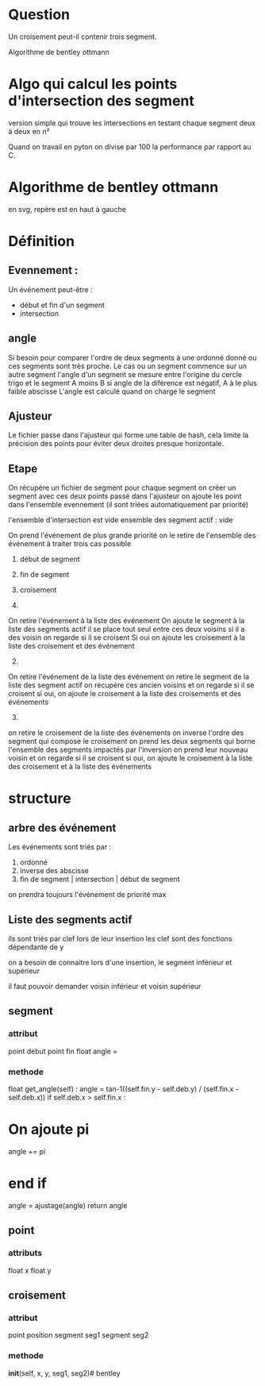 # Question

Un croisement peut-il contenir trois segment.


Algorithme de bentley ottmann

# Algo qui calcul les points d'intersection des segment

  version simple qui trouve les intersections en testant chaque segment deux à deux en n²
  
  Quand on travail en pyton on divise par 100 la performance par rapport au C.
  
 
# Algorithme de bentley ottmann
 
en svg, repère est en haut à gauche

# Définition  
## Evennement : 

Un événement peut-être :
* début et fin d'un segment
* intersection

## angle

Si besoin pour comparer l'ordre de deux segments à une ordonné donné ou ces segments sont très proche.
Le cas ou un segment commence sur un autre segment
l'angle d'un segment se mesure entre l'origine du cercle trigo et le segment 
A moins B
si angle de la diférence est négatif, A à le plus faible abscisse
 L'angle est calculé quand on charge le segment
 

 ## Ajusteur
 
  Le fichier passe dans l'ajusteur qui forme une table de hash, cela limite la précision des points pour éviter deux droites presque horizontale. 

## Etape

On récupère un fichier de segment
pour chaque segment 
on créer un segment avec ces deux points passé dans l'ajusteur
on ajoute les point dans l'ensemble evennement (il sont triées automatiquement par priorité) 

l'ensemble d'intersection est vide
ensemble des segment actif : vide

On prend l'événement de plus grande priorité
on le retire de l'ensemble des événement à traiter
trois cas possible
1. début de segment
2. fin de segment
3. croisement

1.
On retire l'événement à la liste des événement 
On ajoute le segment à la liste des segments actif
il se place tout seul entre ces deux voisins
si il a des voisin on regarde si il se croisent
Si oui on ajoute les croisement à la liste des croisement et des événement

2. 
On retire l'événement de la liste des événement
on retire le segment de la liste des segment actif
on récupère ces ancien voisins et on regarde si il se croisent
si oui, on ajoute le croisement à la liste des croisements et des événements

3.
on retire le croisement de la liste des événements
on inverse l'ordre des segment qui compose le croisement
on prend les deux segments qui borne l'ensemble des segments impactés par l'inversion
on prend leur nouveau voisin et on regarde si il se croisent 
si oui, on ajoute le croisement à la liste des croisement et à la liste des événements

# structure
## arbre des événement
Les événements sont triés par :
1. ordonné
2. inverse des abscisse 
3. fin de segment | intersection | début de segment

on prendra toujours l'événement de priorité max

## Liste des segments actif
ils sont triés par clef  lors de leur insertion
les clef sont des fonctions dépendante de y

on a besoin de connaitre lors d'une insertion, le segment inférieur et supérieur

il faut pouvoir demander voisin inférieur et voisin supérieur

## segment
### attribut
point debut
point fin
float angle = 
### methode
float get_angle(self) :
 angle = tan-1((self.fin.y - self.deb.y) / (self.fin.x - self.deb.x))
 if self.deb.x > self.fin.x :
  # On ajoute pi
  angle += pi
 # end if
 angle = ajustage(angle)
 return angle

## point
### attributs
float x
float y

## croisement
### attribut
point position
segment seg1
segment seg2

### methode
__init__(self, x, y, seg1, seg2)# bentley